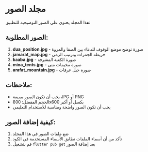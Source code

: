 # مجلد الصور

هذا المجلد يحتوي على الصور التوضيحية للتطبيق:

## الصور المطلوبة:

1. **dua_position.jpg** - صورة توضح موضع الوقوف للدعاء بين الصفا والمروة
2. **jamarat_map.jpg** - خريطة الجمرات وترتيب الرمي
3. **kaaba.jpg** - صورة الكعبة المشرفة
4. **mina_tents.jpg** - صورة مخيمات منى
5. **arafat_mountain.jpg** - صورة جبل عرفات

## ملاحظات:
- يجب أن تكون الصور بصيغة JPG أو PNG
- الحجم المفضل: 800x600 بكسل أو أكبر
- يجب أن تكون الصور واضحة ومناسبة للاستخدام التعليمي

## كيفية إضافة الصور:
1. ضع ملفات الصور في هذا المجلد
2. تأكد من أن أسماء الملفات تطابق الأسماء المستخدمة في الكود
3. قم بتشغيل `flutter pub get` بعد إضافة الصور
